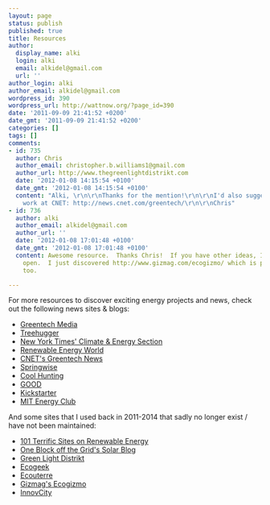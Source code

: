 ```yaml
---
layout: page
status: publish
published: true
title: Resources
author:
  display_name: alki
  login: alki
  email: alkidel@gmail.com
  url: ''
author_login: alki
author_email: alkidel@gmail.com
wordpress_id: 390
wordpress_url: http://wattnow.org/?page_id=390
date: '2011-09-09 21:41:52 +0200'
date_gmt: '2011-09-09 21:41:52 +0200'
categories: []
tags: []
comments:
- id: 735
  author: Chris
  author_email: christopher.b.williams1@gmail.com
  author_url: http://www.thegreenlightdistrikt.com
  date: '2012-01-08 14:15:54 +0100'
  date_gmt: '2012-01-08 14:15:54 +0100'
  content: "Alki, \r\n\r\nThanks for the mention!\r\n\r\nI'd also suggest Martin LaMonica
    work at CNET: http://news.cnet.com/greentech/\r\n\r\nChris"
- id: 736
  author: alki
  author_email: alkidel@gmail.com
  author_url: ''
  date: '2012-01-08 17:01:48 +0100'
  date_gmt: '2012-01-08 17:01:48 +0100'
  content: Awesome resource.  Thanks Chris!  If you have other ideas, I am totally
    open.  I just discovered http://www.gizmag.com/ecogizmo/ which is pretty cool
    too.

---
```

<p>For more resources to discover exciting energy projects and news, check out the following news sites & blogs:</p>
<ul>
<li><a href="http://www.greentechmedia.com/" target="_blank">Greentech Media</a></li>
<li><a href="http://www.treehugger.com/">Treehugger</a></li>
<li><a href="http://green.blogs.nytimes.com/" target="_blank">New York Times' Climate & Energy Section</a></li>
<li><a href="http://www.renewableenergyworld.com/rea/home" target="_blank">Renewable Energy World</a></li>
<li><a href="http://news.cnet.com/greentech/" target="_blank">CNET's Greentech News</a></li>

<li><a href="http://www.springwise.com/" target="_blank">Springwise</a></li>
<li><a href="http://www.coolhunting.com/">Cool Hunting</a></li>
<li><a href="http://www.good.is/">GOOD</a></li>
<li><a href="http://www.kickstarter.com/">Kickstarter</a></li>
<li><a href="http://www.mitenergyclub.org/">MIT Energy Club</a></li>

</ul>

<p>And some sites that I used back in 2011-2014 that sadly no longer exist / have not been maintained:</p>
<ul>
  <li><a href="http://www.environmentalsciencedegree.com/terrific-renewable-energy/" target="_blank">101 Terrific Sites on Renewable Energy</a></li>
  <li><a href="http://1bog.org/blog/" target="_blank">One Block off the Grid's Solar Blog</a></li>
  <li><a href="http://thegreenlightdistrikt.com/" target="_blank">Green Light Distrikt</a></li>
  <li><a href="http://www.ecogeek.org/" target="_blank">Ecogeek</a></li>
  <li><a href="http://www.ecouterre.com/" target="_blank">Ecouterre</a></li>
  <li><a href="http://www.gizmag.com/ecogizmo/" target="_blank">Gizmag's Ecogizmo</a></li>
  <li><a href="http://www.innovcity.com/" target="_blank">InnovCity</a></li>
</ul>

